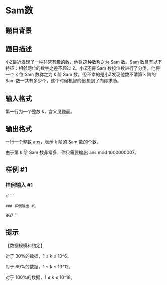 # Sam数

## 题目背景



## 题目描述

小Z最近发现了一种非常有趣的数，他将这种数称之为 Sam 数。Sam 数具有以下特征：相邻两位的数字之差不超过 2。小Z还将 Sam 数按位数进行了分类，他将一个 k 位 Sam 数称之为 k 阶 Sam 数。但不幸的是小Z发现他数不清第 k 阶的 Sam 数一共有多少个，这个时候机智的他想到了向你求助。


## 输入格式

第一行为一个整数 k，含义见题面。


## 输出格式

一行一个整数 ans，表示 k 阶的 Sam 数的个数。

由于第 k 阶 Sam 数非常多，你只需要输出 ans mod 1000000007。


## 样例 #1

### 样例输入 #1
```
4```

### 样例输出 #1

```
867```

## 提示

【数据规模和约定】

对于 30%的数据，1 ≤ k ≤ 10^6。

对于 60%的数据，1 ≤ k ≤ 10^12。

对于 100%的数据，1 ≤ k ≤ 10^18。


